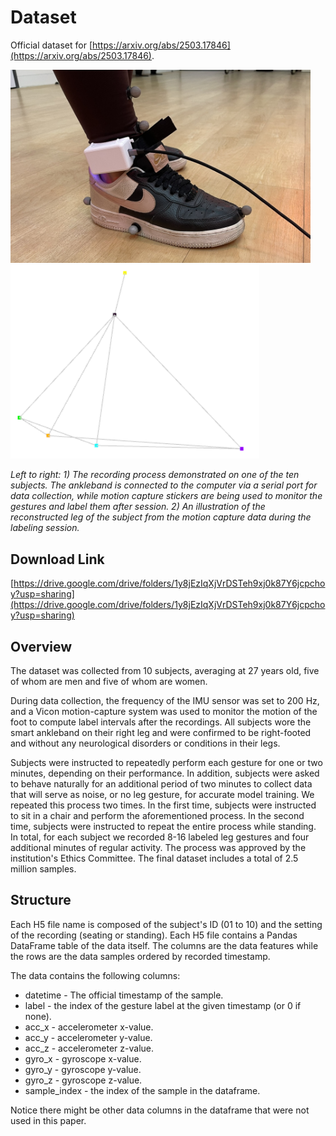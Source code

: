 # Dataset  

Official dataset for [https://arxiv.org/abs/2503.17846](https://arxiv.org/abs/2503.17846).  

<img src="materials/dataset.jpeg" alt="recording_example" width="480"/>  
<img src="materials/vicon_vis.png" alt="recording_example" width="398"/>  

*Left to right: 1) The recording process demonstrated on one of the ten subjects. The ankleband is connected to the computer via a serial port for data collection, while motion capture stickers are being used to monitor the gestures and label them after session. 2) An illustration of the reconstructed leg of the subject from the motion capture data during the labeling session.*

## Download Link  

[https://drive.google.com/drive/folders/1y8jEzIqXjVrDSTeh9xj0k87Y6jcpchoy?usp=sharing](https://drive.google.com/drive/folders/1y8jEzIqXjVrDSTeh9xj0k87Y6jcpchoy?usp=sharing)

## Overview  

The dataset was collected from 10 subjects, averaging at 27 years old, five of whom are men and five of whom are women. 
  
During data collection, the frequency of the IMU sensor was set to 200 Hz, and a Vicon motion-capture system was used to monitor the motion of the foot to compute label intervals after the recordings. All subjects wore the smart ankleband on their right leg and were confirmed to be right-footed and without any neurological disorders or conditions in their legs.

Subjects were instructed to repeatedly perform each gesture for one or two minutes, depending on their performance. In addition, subjects were asked to behave naturally for an additional period of two minutes  to collect data that will serve as noise, or no leg gesture, for accurate model training. We repeated this process two times. In the first time, subjects were instructed to sit in a chair and perform the aforementioned process. In the second time, subjects were instructed to repeat the entire process while standing. In total, for each subject we recorded 8-16 labeled leg gestures and four additional minutes of regular activity. The process was approved by the institution's Ethics Committee. The final dataset includes a total of 2.5 million samples.

## Structure

Each H5 file name is composed of the subject's ID (01 to 10) and the setting of the recording (seating or standing). Each H5 file contains a Pandas DataFrame table of the data itself. The columns are the data features while the rows are the data samples ordered by recorded timestamp.  

The data contains the following columns:  

* datetime - The official timestamp of the sample.  
* label - the index of the gesture label at the given timestamp (or 0 if none).  
* acc_x - accelerometer x-value.  
* acc_y - accelerometer y-value.  
* acc_z - accelerometer z-value.  
* gyro_x - gyroscope x-value.  
* gyro_y - gyroscope y-value.  
* gyro_z - gyroscope z-value.  
* sample_index - the index of the sample in the dataframe.  

Notice there might be other data columns in the dataframe that were not used in this paper.  